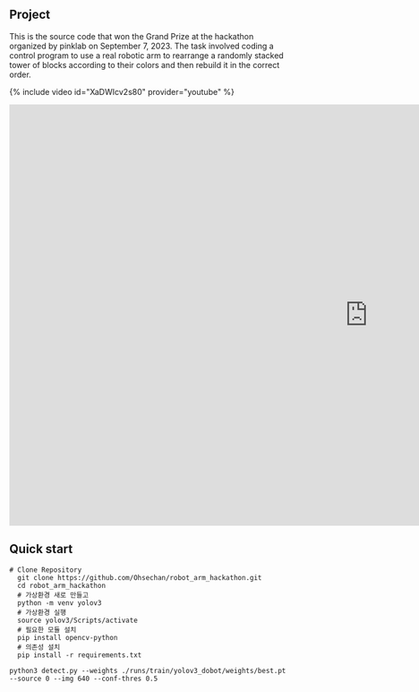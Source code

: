 ## Project
This is the source code that won the Grand Prize at the hackathon organized by pinklab on September 7, 2023.
The task involved coding a control program to use a real robotic arm to rearrange a randomly stacked tower of blocks according to their colors and then rebuild it in the correct order.

{% include video id="XaDWIcv2s80" provider="youtube" %}

<iframe width="1280" height="752" src="https://www.youtube.com/embed/XaDWIcv2s80?list=PLx5EbqT-6Y09HxXUWvCjNI92XtDfAoq-j" title="pinklab contest demo 1" frameborder="0" allow="accelerometer; autoplay; clipboard-write; encrypted-media; gyroscope; picture-in-picture; web-share" allowfullscreen></iframe>

## Quick start

<pre><code># Clone Repository
  git clone https://github.com/Ohsechan/robot_arm_hackathon.git
  cd robot_arm_hackathon
  # 가상환경 새로 만들고
  python -m venv yolov3
  # 가상환경 실행
  source yolov3/Scripts/activate
  # 필요한 모듈 설치
  pip install opencv-python
  # 의존성 설치
  pip install -r requirements.txt</code></pre>

<pre><code>python3 detect.py --weights ./runs/train/yolov3_dobot/weights/best.pt --source 0 --img 640 --conf-thres 0.5</code></pre>
